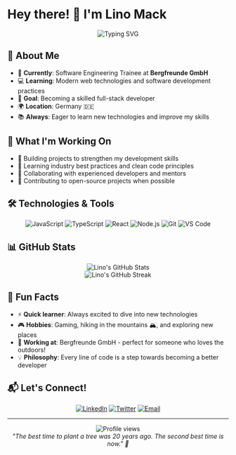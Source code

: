 # Hey there! 👋 I'm Lino Mack

<div align="center">
  <img src="https://readme-typing-svg.herokuapp.com?font=Fira+Code&pause=1000&color=2196F3&center=true&vCenter=true&width=435&lines=Software+Engineering+Trainee;Learning+%26+Growing+Every+Day;Passionate+about+Code+%26+Technology" alt="Typing SVG" />
</div>

## 🚀 About Me

- 🌱 **Currently**: Software Engineering Trainee at **Bergfreunde GmbH** 
- 💻 **Learning**: Modern web technologies and software development practices
- 🎯 **Goal**: Becoming a skilled full-stack developer
- 🌍 **Location**: Germany 🇩🇪
- 📚 **Always**: Eager to learn new technologies and improve my skills

## 💼 What I'm Working On

- 🔨 Building projects to strengthen my development skills
- 📖 Learning industry best practices and clean code principles
- 🤝 Collaborating with experienced developers and mentors
- 🌟 Contributing to open-source projects when possible

## 🛠️ Technologies & Tools

<div align="center">

![JavaScript](https://img.shields.io/badge/-JavaScript-F7DF1E?style=flat-square&logo=javascript&logoColor=black)
![TypeScript](https://img.shields.io/badge/-TypeScript-3178C6?style=flat-square&logo=typescript&logoColor=white)
![React](https://img.shields.io/badge/-React-61DAFB?style=flat-square&logo=react&logoColor=black)
![Node.js](https://img.shields.io/badge/-Node.js-339933?style=flat-square&logo=node.js&logoColor=white)
![Git](https://img.shields.io/badge/-Git-F05032?style=flat-square&logo=git&logoColor=white)
![VS Code](https://img.shields.io/badge/-VS%20Code-007ACC?style=flat-square&logo=visual-studio-code&logoColor=white)

</div>

## 📊 GitHub Stats

<div align="center">
  <img src="https://github-readme-stats.vercel.app/api?username=linomck&show_icons=true&theme=tokyonight&hide_border=true" alt="Lino's GitHub Stats" />
</div>

<div align="center">
  <img src="https://github-readme-streak-stats.herokuapp.com/?user=linomck&theme=tokyonight&hide_border=true" alt="Lino's GitHub Streak" />
</div>

## 🌟 Fun Facts

- ⚡ **Quick learner**: Always excited to dive into new technologies
- 🎮 **Hobbies**: Gaming, hiking in the mountains 🏔️, and exploring new places
- 🏢 **Working at**: Bergfreunde GmbH - perfect for someone who loves the outdoors!
- 💡 **Philosophy**: Every line of code is a step towards becoming a better developer

## 📬 Let's Connect!

<div align="center">

[![LinkedIn](https://img.shields.io/badge/-LinkedIn-0A66C2?style=for-the-badge&logo=linkedin&logoColor=white)](https://linkedin.com/in/your-profile)
[![Twitter](https://img.shields.io/badge/-Twitter-1DA1F2?style=for-the-badge&logo=twitter&logoColor=white)](https://twitter.com/your-handle)
[![Email](https://img.shields.io/badge/-Email-EA4335?style=for-the-badge&logo=gmail&logoColor=white)](mailto:your.email@example.com)

</div>

---

<div align="center">
  <img src="https://komarev.com/ghpvc/?username=linomck&color=blueviolet&style=flat-square&label=Profile+Views" alt="Profile views" />
</div>

<div align="center">
  <i>"The best time to plant a tree was 20 years ago. The second best time is now." 🌱</i>
</div>